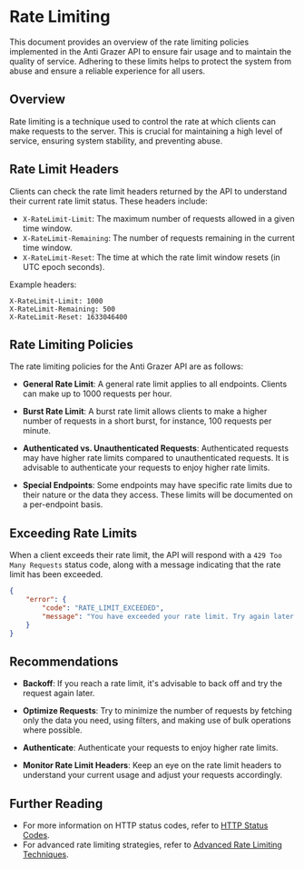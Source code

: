 # Rate Limiting

This document provides an overview of the rate limiting policies implemented in the Anti Grazer API to ensure fair usage and to maintain the quality of service. Adhering to these limits helps to protect the system from abuse and ensure a reliable experience for all users.

## Overview

Rate limiting is a technique used to control the rate at which clients can make requests to the server. This is crucial for maintaining a high level of service, ensuring system stability, and preventing abuse.

## Rate Limit Headers

Clients can check the rate limit headers returned by the API to understand their current rate limit status. These headers include:

- `X-RateLimit-Limit`: The maximum number of requests allowed in a given time window.
- `X-RateLimit-Remaining`: The number of requests remaining in the current time window.
- `X-RateLimit-Reset`: The time at which the rate limit window resets (in UTC epoch seconds).

Example headers:

```plaintext
X-RateLimit-Limit: 1000
X-RateLimit-Remaining: 500
X-RateLimit-Reset: 1633046400
```

## Rate Limiting Policies

The rate limiting policies for the Anti Grazer API are as follows:

- **General Rate Limit**: A general rate limit applies to all endpoints. Clients can make up to 1000 requests per hour.

- **Burst Rate Limit**: A burst rate limit allows clients to make a higher number of requests in a short burst, for instance, 100 requests per minute.

- **Authenticated vs. Unauthenticated Requests**: Authenticated requests may have higher rate limits compared to unauthenticated requests. It is advisable to authenticate your requests to enjoy higher rate limits.

- **Special Endpoints**: Some endpoints may have specific rate limits due to their nature or the data they access. These limits will be documented on a per-endpoint basis.

## Exceeding Rate Limits

When a client exceeds their rate limit, the API will respond with a `429 Too Many Requests` status code, along with a message indicating that the rate limit has been exceeded.

```json
{
    "error": {
        "code": "RATE_LIMIT_EXCEEDED",
        "message": "You have exceeded your rate limit. Try again later."
    }
}
```

## Recommendations

- **Backoff**: If you reach a rate limit, it's advisable to back off and try the request again later.

- **Optimize Requests**: Try to minimize the number of requests by fetching only the data you need, using filters, and making use of bulk operations where possible.

- **Authenticate**: Authenticate your requests to enjoy higher rate limits.

- **Monitor Rate Limit Headers**: Keep an eye on the rate limit headers to understand your current usage and adjust your requests accordingly.

## Further Reading

- For more information on HTTP status codes, refer to [HTTP Status Codes](https://developer.mozilla.org/en-US/docs/Web/HTTP/Status).
- For advanced rate limiting strategies, refer to [Advanced Rate Limiting Techniques](https://www.nginx.com/blog/rate-limiting-nginx/).
